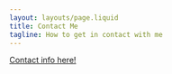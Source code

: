 ```yaml
---
layout: layouts/page.liquid
title: Contact Me
tagline: How to get in contact with me
---
```


<a href="https://forms.gle/5t65UjwHEQdKxAj8A" target="_blank" rel="noopener">Contact info here!</a>
